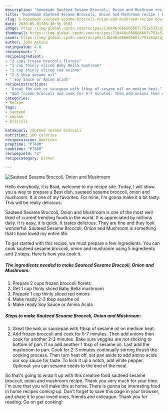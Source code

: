 ```yaml
---
description: "homemade Sauteed Sesame Broccoli, Onion and Mushroom recipe | how to make the best Sauteed Sesame Broccoli, Onion and Mushroom"
title: "homemade Sauteed Sesame Broccoli, Onion and Mushroom recipe | how to make the best Sauteed Sesame Broccoli, Onion and Mushroom"
slug: 6-homemade-sauteed-sesame-broccoli-onion-and-mushroom-recipe-how-to-make-the-best-sauteed-sesame-broccoli-onion-and-mushroom
date: 2020-05-01T05:38:55.959Z
image: https://img-global.cpcdn.com/recipes/118446c06660566f/751x532cq70/sauteed-sesame-broccoli-onion-and-mushroom-recipe-main-photo.jpg
thumbnail: https://img-global.cpcdn.com/recipes/118446c06660566f/751x532cq70/sauteed-sesame-broccoli-onion-and-mushroom-recipe-main-photo.jpg
cover: https://img-global.cpcdn.com/recipes/118446c06660566f/751x532cq70/sauteed-sesame-broccoli-onion-and-mushroom-recipe-main-photo.jpg
author: John Atkins
ratingvalue: 4.8
reviewcount: 7
recipeingredient:
- "2 cups frozen broccoli florets"
- "1 cup thinly sliced Baby Bella mushroom"
- "1 cup thinly sliced red onions"
- "2-3 tbsp sesame oil"
- " Soy Sauce or Amino Acids"
recipeinstructions:
- "Great the wok or saucepan with 1tbsp of sesame oil on medium heat."
- "Add frozen broccoli and cook for 5-7 minutes. Then add onions then cook for another 2-3 minutes. Bake sure veggies are not sticking to bottom of pan. If so add another 1 tbsp of sesame oil. Last add the mushroom to pan. Cook for 2-3 minutes continually stirring thrush the cooking process. Then turn heat off, set pan aside to add amino acids our soy sauce for taste. To kick it up a notch, add white pepper. Optional: you can sesame seeds to the end of the meal."
categories:
- Recipe
tags:
- sauteed
- sesame
- broccoli

katakunci: sauteed sesame broccoli 
nutrition: 100 calories
recipecuisine: American
preptime: "PT40M"
cooktime: "PT36M"
recipeyield: "2"
recipecategory: Dinner

---
```



![Sauteed Sesame Broccoli, Onion and Mushroom](https://img-global.cpcdn.com/recipes/118446c06660566f/751x532cq70/sauteed-sesame-broccoli-onion-and-mushroom-recipe-main-photo.jpg)

Hello everybody, it is Brad, welcome to my recipe site. Today, I will show you a way to prepare a Best dish, sauteed sesame broccoli, onion and mushroom. It is one of my favorites. For mine, I'm gonna make it a bit tasty. This will be really delicious.

Sauteed Sesame Broccoli, Onion and Mushroom is one of the most well liked of current trending foods in the world. It is appreciated by millions daily. It is easy, it is quick, it tastes delicious. They are fine and they look wonderful. Sauteed Sesame Broccoli, Onion and Mushroom is something that I have loved my entire life.




To get started with this recipe, we must prepare a few ingredients. You can cook sauteed sesame broccoli, onion and mushroom using 5 ingredients and 2 steps. Here is how you cook it.

<!--inarticleads1-->

##### The ingredients needed to make Sauteed Sesame Broccoli, Onion and Mushroom:

1. Prepare 2 cups frozen broccoli florets
1. Get 1 cup thinly sliced Baby Bella mushroom
1. Prepare 1 cup thinly sliced red onions
1. Make ready 2-3 tbsp sesame oil
1. Make ready  Soy Sauce or Amino Acids




<!--inarticleads2-->

##### Steps to make Sauteed Sesame Broccoli, Onion and Mushroom:

1. Great the wok or saucepan with 1tbsp of sesame oil on medium heat.
1. Add frozen broccoli and cook for 5-7 minutes. Then add onions then cook for another 2-3 minutes. Bake sure veggies are not sticking to bottom of pan. If so add another 1 tbsp of sesame oil. Last add the mushroom to pan. Cook for 2-3 minutes continually stirring thrush the cooking process. Then turn heat off, set pan aside to add amino acids our soy sauce for taste. To kick it up a notch, add white pepper. Optional: you can sesame seeds to the end of the meal.




So that's going to wrap it up with this creative food sauteed sesame broccoli, onion and mushroom recipe. Thank you very much for your time. I'm sure that you will make this at home. There is gonna be interesting food in home recipes coming up. Don't forget to save this page in your browser, and share it to your loved ones, friends and colleague. Thank you for reading. Go on get cooking!
